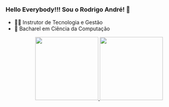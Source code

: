 ### Hello Everybody!!! Sou o Rodrigo André! 👋

- 👨‍🏫 Instrutor de Tecnologia e Gestão
- 📘 Bacharel em Ciência da Computação

<div align="center">
  <a href="https://github.com/RodrigoABFerreiro">
  <img height="170em" src="https://github-readme-stats.vercel.app/api?username=RodrigoABFerreiro&show_icons=true&theme=tokyonight&include_all_commits=true&count_private=true"/>
  <img height="170em" src="https://github-readme-stats.vercel.app/api/top-langs/?username=RodrigoABFerreiro&layout=compact&langs_count=7&theme=tokyonight"/>
</div>
